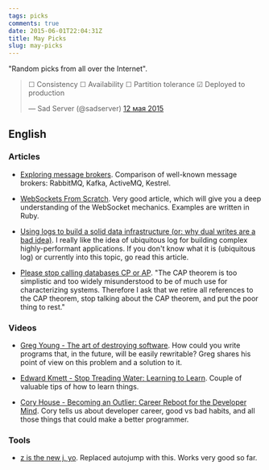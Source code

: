 ```yaml
---
tags: picks
comments: true
date: 2015-06-01T22:04:31Z
title: May Picks
slug: may-picks
---
```


"Random picks from all over the Internet".

<!--more-->

<blockquote class="twitter-tweet" lang="ru"><p lang="en" dir="ltr">☐ Consistency&#10;☐ Availability&#10;☐ Partition tolerance&#10;☑ Deployed to production</p>&mdash; Sad Server (@sadserver) <a href="https://twitter.com/sadserver/status/598117703291797504">12 мая 2015</a></blockquote>
<script async src="//platform.twitter.com/widgets.js" charset="utf-8"></script>

## English

### Articles

* [Exploring message brokers](https://www.percona.com/blog/2014/05/05/exploring-message-brokers/).
  Comparison of well-known message brokers: RabbitMQ, Kafka, ActiveMQ, Kestrel.

* [WebSockets From Scratch](https://blog.pusher.com/websockets-from-scratch/).
  Very good article, which will give you a deep understanding of the WebSocket
  mechanics. Examples are written in Ruby.

* [Using logs to build a solid data infrastructure (or: why dual writes are a bad idea)](http://blog.confluent.io/2015/05/27/using-logs-to-build-a-solid-data-infrastructure-or-why-dual-writes-are-a-bad-idea/).
  I really like the idea of ubiquitous log for building complex
  highly-performant applications. If you don't know what it is (ubiquitous log)
  or currently into this topic, go read this article.

* [Please stop calling databases CP or AP](https://martin.kleppmann.com/2015/05/11/please-stop-calling-databases-cp-or-ap.html).
  "The CAP theorem is too simplistic and too widely misunderstood to be of much
  use for characterizing systems. Therefore I ask that we retire all references
  to the CAP theorem, stop talking about the CAP theorem, and put the poor
  thing to rest."

### Videos

* [Greg Young - The art of destroying software](https://vimeo.com/108441214).
  How could you write programs that, in the future, will be easily rewritable?
  Greg shares his point of view on this problem and a solution to it.

* [Edward Kmett - Stop Treading Water: Learning to Learn](https://yow.eventer.com/yow-2014-1222/stop-treading-water-learning-to-learn-by-edward-kmett-1750).
  Couple of valuable tips of how to learn things.

* [Cory House - Becoming an Outlier: Career Reboot for the Developer Mind](https://vimeo.com/97415346).
  Cory tells us about developer career, good vs bad habits, and all those
  things that could make a better programmer.

### Tools

* [z is the new j, yo](https://github.com/rupa/z).
  Replaced autojump with this. Works very good so far.
